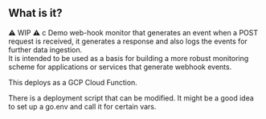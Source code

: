 ## What is it?

⚠️ WIP ⚠️ 
c
Demo web-hook monitor that generates an event when a POST request is received, it generates a response and also logs the events for further data ingestion.  
It is intended to be used as a basis for building a more robust monitoring scheme for applications or services that generate webhook events.  
  
This deploys as a GCP Cloud Function.  
  
There is a deployment script that can be modified.  It might be a good idea to set up a go.env and call it for certain vars.  